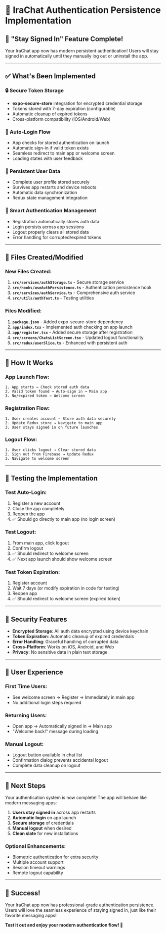 # 🔐 IraChat Authentication Persistence Implementation

## 🎉 **"Stay Signed In" Feature Complete!**

Your IraChat app now has modern persistent authentication! Users will stay signed in automatically until they manually log out or uninstall the app.

---

## ✅ **What's Been Implemented**

### 🔒 **Secure Token Storage**
- **expo-secure-store** integration for encrypted credential storage
- Tokens stored with 7-day expiration (configurable)
- Automatic cleanup of expired tokens
- Cross-platform compatibility (iOS/Android/Web)

### 🚀 **Auto-Login Flow**
- App checks for stored authentication on launch
- Automatic sign-in if valid token exists
- Seamless redirect to main app or welcome screen
- Loading states with user feedback

### 💾 **Persistent User Data**
- Complete user profile stored securely
- Survives app restarts and device reboots
- Automatic data synchronization
- Redux state management integration

### 🔄 **Smart Authentication Management**
- Registration automatically stores auth data
- Login persists across app sessions
- Logout properly clears all stored data
- Error handling for corrupted/expired tokens

---

## 📁 **Files Created/Modified**

### **New Files Created:**
1. **`src/services/authStorage.ts`** - Secure storage service
2. **`src/hooks/useAuthPersistence.ts`** - Authentication persistence hook
3. **`src/services/authService.ts`** - Comprehensive auth service
4. **`src/utils/authTest.ts`** - Testing utilities

### **Files Modified:**
1. **`package.json`** - Added expo-secure-store dependency
2. **`app/index.tsx`** - Implemented auth checking on app launch
3. **`app/register.tsx`** - Added secure storage after registration
4. **`src/screens/ChatsListScreen.tsx`** - Updated logout functionality
5. **`src/redux/userSlice.ts`** - Enhanced with persistent auth

---

## 🔧 **How It Works**

### **App Launch Flow:**
```
1. App starts → Check stored auth data
2. Valid token found → Auto-sign in → Main app
3. No/expired token → Welcome screen
```

### **Registration Flow:**
```
1. User creates account → Store auth data securely
2. Update Redux store → Navigate to main app
3. User stays signed in on future launches
```

### **Logout Flow:**
```
1. User clicks logout → Clear stored data
2. Sign out from Firebase → Update Redux
3. Navigate to welcome screen
```

---

## 🧪 **Testing the Implementation**

### **Test Auto-Login:**
1. Register a new account
2. Close the app completely
3. Reopen the app
4. ✅ Should go directly to main app (no login screen)

### **Test Logout:**
1. From main app, click logout
2. Confirm logout
3. ✅ Should redirect to welcome screen
4. ✅ Next app launch should show welcome screen

### **Test Token Expiration:**
1. Register account
2. Wait 7 days (or modify expiration in code for testing)
3. Reopen app
4. ✅ Should redirect to welcome screen (expired token)

---

## 🔐 **Security Features**

- **Encrypted Storage**: All auth data encrypted using device keychain
- **Token Expiration**: Automatic cleanup of expired credentials
- **Error Handling**: Graceful handling of corrupted data
- **Cross-Platform**: Works on iOS, Android, and Web
- **Privacy**: No sensitive data in plain text storage

---

## 🎯 **User Experience**

### **First Time Users:**
- See welcome screen → Register → Immediately in main app
- No additional login steps required

### **Returning Users:**
- Open app → Automatically signed in → Main app
- "Welcome back!" message during loading

### **Manual Logout:**
- Logout button available in chat list
- Confirmation dialog prevents accidental logout
- Complete data cleanup on logout

---

## 🚀 **Next Steps**

Your authentication system is now complete! The app will behave like modern messaging apps:

1. **Users stay signed in** across app restarts
2. **Automatic login** on app launch
3. **Secure storage** of credentials
4. **Manual logout** when desired
5. **Clean slate** for new installations

### **Optional Enhancements:**
- Biometric authentication for extra security
- Multiple account support
- Session timeout warnings
- Remote logout capability

---

## 🎉 **Success!**

Your IraChat app now has professional-grade authentication persistence. Users will love the seamless experience of staying signed in, just like their favorite messaging apps!

**Test it out and enjoy your modern authentication flow! 🚀**
